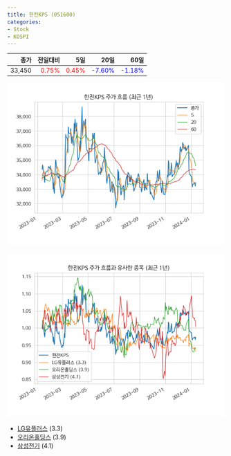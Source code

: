 ```yaml
---
title: 한전KPS (051600)
categories:
- Stock
- KOSPI
---
```


|종가|전일대비|5일|20일|60일|
|---:|-------:|--:|---:|---:|
|33,450|<span style="color: red">0.75%</span>|<span style="color: red">0.45%</span>|<span style="color: blue">-7.60%</span>|<span style="color: blue">-1.18%</span>|


<!-- more -->

![051600](/assets/images/stock/051600.png)

![051600](/assets/images/stock/051600_sim.png)

- [LG유플러스](/032640/) (3.3)
- [오리온홀딩스](/001800/) (3.9)
- [삼성전기](/009150/) (4.1)